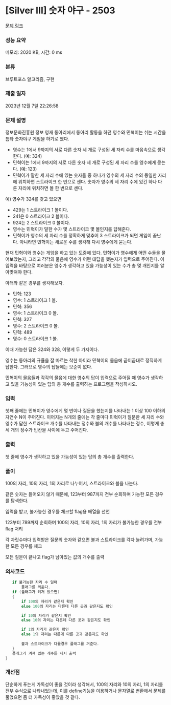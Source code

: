 # [Silver III] 숫자 야구 - 2503 

[문제 링크](https://www.acmicpc.net/problem/2503) 

### 성능 요약

메모리: 2020 KB, 시간: 0 ms

### 분류

브루트포스 알고리즘, 구현

### 제출 일자

2023년 12월 7일 22:26:58

### 문제 설명

<p>정보문화진흥원 정보 영재 동아리에서 동아리 활동을 하던 영수와 민혁이는 쉬는 시간을 틈타 숫자야구 게임을 하기로 했다.</p>

<ul>
	<li>영수는 1에서 9까지의 서로 다른 숫자 세 개로 구성된 세 자리 수를 마음속으로 생각한다. (예: 324)</li>
	<li>민혁이는 1에서 9까지의 서로 다른 숫자 세 개로 구성된 세 자리 수를 영수에게 묻는다. (예: 123)</li>
	<li>민혁이가 말한 세 자리 수에 있는 숫자들 중 하나가 영수의 세 자리 수의 동일한 자리에 위치하면 스트라이크 한 번으로 센다. 숫자가 영수의 세 자리 수에 있긴 하나 다른 자리에 위치하면 볼 한 번으로 센다.</li>
</ul>

<p>예) 영수가 324를 갖고 있으면 </p>

<ul>
	<li>429는 1 스트라이크 1 볼이다.</li>
	<li>241은 0 스트라이크 2 볼이다.</li>
	<li>924는 2 스트라이크 0 볼이다.</li>
	<li>영수는 민혁이가 말한 수가 몇 스트라이크 몇 볼인지를 답해준다.</li>
	<li>민혁이가 영수의 세 자리 수를 정확하게 맞추어 3 스트라이크가 되면 게임이 끝난다. 아니라면 민혁이는 새로운 수를 생각해 다시 영수에게 묻는다.</li>
</ul>

<p>현재 민혁이와 영수는 게임을 하고 있는 도중에 있다. 민혁이가 영수에게 어떤 수들을 물어보았는지, 그리고 각각의 물음에 영수가 어떤 대답을 했는지가 입력으로 주어진다. 이 입력을 바탕으로 여러분은 영수가 생각하고 있을 가능성이 있는 수가 총 몇 개인지를 알아맞혀야 한다.</p>

<p>아래와 같은 경우를 생각해보자.  </p>

<ul>
	<li>민혁: 123</li>
	<li>영수: 1 스트라이크 1 볼.</li>
	<li>민혁: 356</li>
	<li>영수: 1 스트라이크 0 볼.</li>
	<li>민혁: 327</li>
	<li>영수: 2 스트라이크 0 볼.</li>
	<li>민혁: 489</li>
	<li>영수: 0 스트라이크 1 볼.</li>
</ul>

<p>이때 가능한 답은 324와 328, 이렇게 두 가지이다.</p>

<p>영수는 동아리의 규율을 잘 따르는 착한 아이라 민혁이의 물음에 곧이곧대로 정직하게 답한다. 그러므로 영수의 답들에는 모순이 없다.</p>

<p>민혁이의 물음들과 각각의 물음에 대한 영수의 답이 입력으로 주어질 때 영수가 생각하고 있을 가능성이 있는 답의 총 개수를 출력하는 프로그램을 작성하시오.</p>

### 입력 

 <p>첫째 줄에는 민혁이가 영수에게 몇 번이나 질문을 했는지를 나타내는 1 이상 100 이하의 자연수 N이 주어진다. 이어지는 N개의 줄에는 각 줄마다 민혁이가 질문한 세 자리 수와 영수가 답한 스트라이크 개수를 나타내는 정수와 볼의 개수를 나타내는 정수, 이렇게 총 세 개의 정수가 빈칸을 사이에 두고 주어진다.</p>

### 출력 

 <p>첫 줄에 영수가 생각하고 있을 가능성이 있는 답의 총 개수를 출력한다.</p>

 ### 풀이

 <p>100의 자리, 10의 자리, 1의 자리로 나누어서, 스트라이크와 볼을 나눈다.</p>

 <p>같은 숫자는 들어오지 않기 때문에, 123부터 987까지 전부 순회하며 가능한 모든 경우를 탐색한다.</p>

 <p>입력을 받고, 불가능한 경우를 체크할 flag용 배열을 선언</p>

 <p>123부터 789까지 순회하며 100의 자리, 10의 자리, 1의 자리가 불가능한 경우를 전부 flag 처리</p>
  
 <p>각 자릿수마다 입력받은 질문의 숫자와 같으면 볼과 스트라이크를 각자 늘려가며, 가능한 모든 경우를 체크</p>

 <p>모든 질문이 끝나고 flag가 남아있는 값의 개수를 출력</p>

 ### 의사코드

 ```c++
	if 불가능한 자리 수 일때
		플래그를 꺼준다.
	if (플래그가 켜져 있으면)
	{
		if 100의 자리가 같은지 확인
		else 100의 자리는 다른데 다른 곳과 같은지도 확인

		if 10의 자리가 같은지 확인
		else 10의 자리는 다른데 다른 곳과 같은지도 확인

		if 1의 자리가 같은지 확인
		else 1의 자리는 다른데 다른 곳과 같은지도 확인
	
		볼과 스트라이크가 다를경우 플래그를 꺼준다.
	}
	플래그가 켜져 있는 개수를 세서 출력
}
```

 ### 개선점

 <p>단순하게 푸는게 가독성이 좋을 것이라 생각해서, 100의 자리와 10의 자리, 1의 자리를 전부 수식으로 나타내었는데, 이를 define기능을 이용하거나 문자열로 변환해서 문제를 풀었으면 좀 더 가독성이 좋았을 것 같다.</p>
